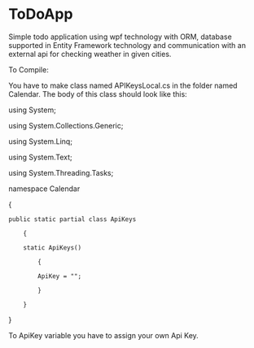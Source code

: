 # ToDoApp

Simple todo application using wpf technology with ORM, database supported in Entity Framework technology and communication with an external api for checking weather in given cities.

To Compile: 

You have to make class named APIKeysLocal.cs in the folder named Calendar. The body of this class should look like this: 

using System;

using System.Collections.Generic;

using System.Linq;

using System.Text;

using System.Threading.Tasks;

namespace Calendar

{

    public static partial class ApiKeys

        {

        static ApiKeys()
    
            {

            ApiKey = "";

            }

        }

}      

To ApiKey variable you have to assign your own Api Key.
